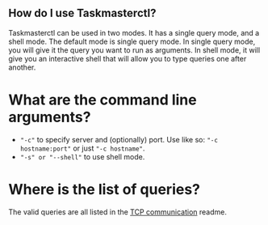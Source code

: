 ##	How do I use Taskmasterctl?
Taskmasterctl can be used in two modes. It has a single query mode, and a shell mode. The default mode is single query mode. In single query mode, you will give it the query you want to run as arguments. In shell mode, it will give you an interactive shell that will allow you to type queries one after another.

#	What are the command line arguments?
 - `"-c"` to specify server and (optionally) port. Use like so: `"-c hostname:port"` or just `"-c hostname"`.
 - `"-s" or "--shell"` to use shell mode.

#	Where is the list of queries?
The valid queries are all listed in the [TCP communication](../doc/Network.md) readme.

